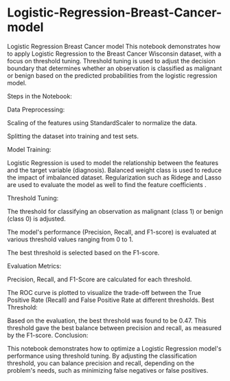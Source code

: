 # Logistic-Regression-Breast-Cancer-model
Logistic Regression Breast Cancer model
This notebook demonstrates how to apply Logistic Regression to the Breast Cancer Wisconsin dataset, with a focus on threshold tuning. Threshold tuning is used to adjust the decision boundary that determines whether an observation is classified as malignant or benign based on the predicted probabilities from the logistic regression model.

Steps in the Notebook:

Data Preprocessing:

Scaling of the features using StandardScaler to normalize the data.

Splitting the dataset into training and test sets.

Model Training:

Logistic Regression is used to model the relationship between the features and the target variable (diagnosis).
Balanced weight class is used to reduce the impact of imbalanced dataset.
Regularization such as Ridege and Lasso are used to evaluate the model  as well to find the feature coefficients .


Threshold Tuning:

The threshold for classifying an observation as malignant (class 1) or benign (class 0) is adjusted.

The model's performance (Precision, Recall, and F1-score) is evaluated at various threshold values ranging from 0 to 1.

The best threshold is selected based on the F1-score.

Evaluation Metrics:

Precision, Recall, and F1-Score are calculated for each threshold.

The ROC curve is plotted to visualize the trade-off between the True Positive Rate (Recall) and False Positive Rate at different thresholds.
Best Threshold:

Based on the evaluation, the best threshold was found to be 0.47. This threshold gave the best balance between precision and recall, as measured by the F1-score.
Conclusion:

This notebook demonstrates how to optimize a Logistic Regression model's performance using threshold tuning. By adjusting the classification threshold, you can balance precision and recall, depending on the problem's needs, such as minimizing false negatives or false positives.
